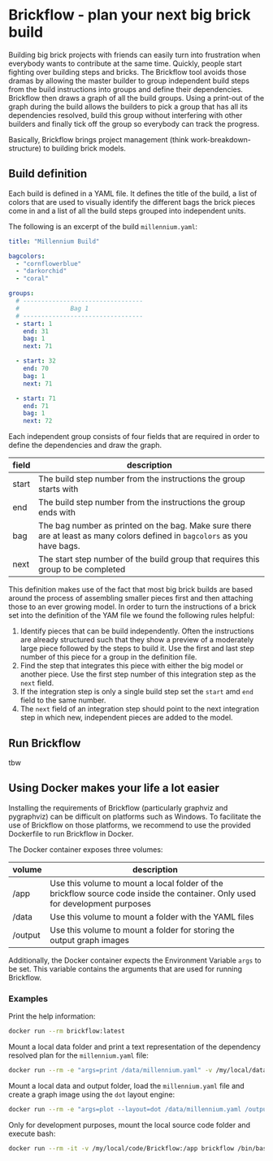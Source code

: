 # Brickflow - plan your next big brick build
Building big brick projects with friends can easily turn into frustration when everybody wants to contribute at the same time. Quickly, people start fighting over building steps and bricks.
The Brickflow tool avoids those dramas by allowing the master builder to group independent build steps from the build instructions into groups and define their dependencies.
Brickflow then draws a graph of all the build groups. Using a print-out of the graph during the build allows the builders to pick a group that has all its dependencies resolved,
build this group without interfering with other builders and finally tick off the group so everybody can track the progress.

Basically, Brickflow brings project management (think work-breakdown-structure) to building brick models.

## Build definition
Each build is defined in a YAML file. It defines the title of the build, a list of colors that are used to visually identify
the different bags the brick pieces come in and a list of all the build steps grouped into independent units.

The following is an excerpt of the build `millennium.yaml`:

```yaml
title: "Millennium Build"

bagcolors:
  - "cornflowerblue"
  - "darkorchid"
  - "coral"

groups:
  # ---------------------------------
  #              Bag 1
  # ---------------------------------
  - start: 1
    end: 31
    bag: 1
    next: 71

  - start: 32
    end: 70
    bag: 1
    next: 71

  - start: 71
    end: 71
    bag: 1
    next: 72
```

Each independent group consists of four fields that are required in order to define the dependencies and draw the graph.

| field       | description |
| -----       | ----- |
| start       | The build step number from the instructions the group starts with |
| end         | The build step number from the instructions the group ends with |
| bag         | The bag number as printed on the bag. Make sure there are at least as many colors defined in `bagcolors` as you have bags. |
| next        | The start step number of the build group that requires this group to be completed |

This definition makes use of the fact that most big brick builds are based around the process of assembling smaller pieces first and then
attaching those to an ever growing model. In order to turn the instructions of a brick set into the definition of the YAM file we found
the following rules helpful:
1. Identify pieces that can be build independently. Often the instructions are already structured such that they show a preview of a
moderately large piece followed by the steps to build it. Use the first and last step number of this piece for a group in the definition file.
2. Find the step that integrates this piece with either the big model or another piece. Use the first step number of this integration step  as the `next` field.
3. If the integration step is only a single build step set the `start` amd `end` field to the same number.
4. The `next` field of an integration step should point to the next integration step in which new, independent pieces are added to the model. 

## Run Brickflow

tbw

## Using Docker makes your life a lot easier 
Installing the requirements of Brickflow (particularly graphviz and pygraphviz) can be difficult on platforms such as Windows.
To facilitate the use of Brickflow on those platforms, we recommend to use the provided Dockerfile to run Brickflow in Docker. 

The Docker container exposes three volumes:

| volume      | description |
| -----       | ----- |
| /app | Use this volume to mount a local folder of the brickflow source code inside the container. Only used for development purposes |
| /data | Use this volume to mount a folder with the YAML files |
| /output | Use this volume to mount a folder for storing the output graph images |

Additionally, the Docker container expects the Environment Variable `args` to be set. This variable contains the
arguments that are used for running Brickflow.

### Examples
 
Print the help information:
```bash
docker run --rm brickflow:latest
```

Mount a local data folder and print a text representation of the dependency resolved plan for the `millennium.yaml` file:
```bash
docker run --rm -e "args=print /data/millennium.yaml" -v /my/local/data:/data brickflow
```

Mount a local data and output folder, load the `millennium.yaml` file and create a graph image using the `dot` layout engine:
```bash
docker run --rm -e "args=plot --layout=dot /data/millennium.yaml /output/plan.png" -v /my/local/data:/data -v /my/local/output:/output brickflow
```

Only for development purposes, mount the local source code folder and execute bash:
```bash
docker run --rm -it -v /my/local/code/Brickflow:/app brickflow /bin/bash
```
